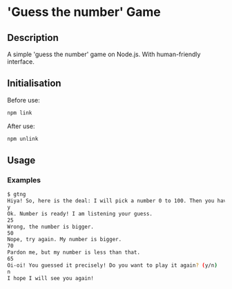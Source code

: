 
# 'Guess the number' Game

## Description
A simple 'guess the number' game on Node.js. With human-friendly interface.

## Initialisation

Before use:
```bash
npm link
```

After use:
```bash
npm unlink
```

## Usage

### Examples

```bash
$ gtng
Hiya! So, here is the deal: I will pick a number 0 to 100. Then you have to guess the secret number. If your guess is too high or low, you will get a hint. Deal? (y/n)
y
Ok. Number is ready! I am listening your guess.
25
Wrong, the number is bigger.
50
Nope, try again. My number is bigger.
70
Pardon me, but my number is less than that.
65
Oi-oi! You guessed it precisely! Do you want to play it again? (y/n)
n
I hope I will see you again!
```